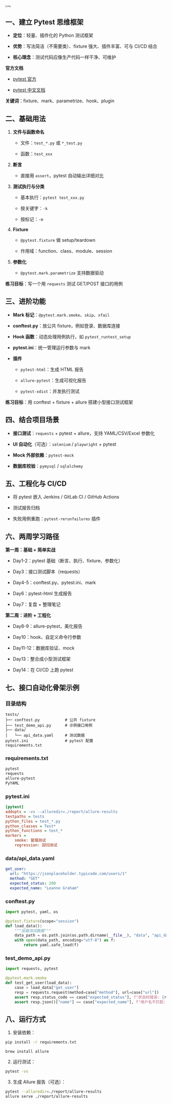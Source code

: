 <img src="https://cdn.jsdelivr.net/gh/01Petard/imageURL@main/img/202508151922147.png" alt="img" style="zoom:40%;" />

## 一、建立 Pytest 思维框架

- **定位**：轻量、插件化的 Python 测试框架
  
- **优势**：写法简洁（不需要类）、fixture 强大、插件丰富、可与 CI/CD 结合
  
- **核心理念**：测试代码应像生产代码一样干净、可维护
  

**官方文档**

- [pytest 官方](https://docs.pytest.org/en/stable)
  
- [pytest 中文文档](https://www.osgeo.cn/pytest/)
  

**关键词**：fixture、mark、parametrize、hook、plugin

## 二、基础用法

1. **文件与函数命名**
   
    - 文件：`test_*.py` 或 `*_test.py`
      
    - 函数：`test_xxx`
    
2. **断言**
   
    - 直接用 `assert`，pytest 自动输出详细对比
    
3. **测试执行与分类**
   
    - 基本执行：`pytest test_xxx.py`
      
    - 按关键字：`-k`
      
    - 按标记：`-m`
    
4. **Fixture**
   
    - `@pytest.fixture` 做 setup/teardown
      
    - 作用域：function、class、module、session
    
5. **参数化**
   
    - `@pytest.mark.parametrize` 支持数据驱动
      

**练习目标**：写一个用 `requests` 测试 GET/POST 接口的用例

## 三、进阶功能

- **Mark 标记**：`@pytest.mark.smoke`、`skip`、`xfail`
  
- **conftest.py**：放公共 fixture，例如登录、数据库连接
  
- **Hook 函数**：动态处理用例执行，如 `pytest_runtest_setup`
  
- **pytest.ini**：统一管理运行参数与 mark
  
- **插件**
  
    - `pytest-html`：生成 HTML 报告
      
    - `allure-pytest`：生成可视化报告
      
    - `pytest-xdist`：并发执行测试
      

**练习目标**：用 conftest + fixture + allure 搭建小型接口测试框架

## 四、结合项目场景

- **接口测试**：`requests` + pytest + allure，支持 YAML/CSV/Excel 参数化
  
- **UI 自动化**（可选）：`selenium` / `playwright` + pytest
  
- **Mock 外部依赖**：`pytest-mock`
  
- **数据库校验**：`pymysql` / `sqlalchemy`
  

## 五、工程化与 CI/CD

- 将 pytest 嵌入 Jenkins / GitLab CI / GitHub Actions
  
- 测试报告归档
  
- 失败用例重跑：`pytest-rerunfailures` 插件
  

## 六、两周学习路径

**第一周：基础 + 简单实战**

- Day1-2：pytest 基础（断言、执行、fixture、参数化）
  
- Day3：接口测试脚本（requests）
  
- Day4-5：conftest.py、pytest.ini、mark
  
- Day6：pytest-html 生成报告
  
- Day7：复盘 + 整理笔记
  

**第二周：进阶 + 工程化**

- Day8-9：allure-pytest，美化报告
  
- Day10：hook、自定义命令行参数
  
- Day11-12：数据库验证、mock
  
- Day13：整合成小型测试框架
  
- Day14：在 CI/CD 上跑 pytest
  

## 七、接口自动化骨架示例

### 目录结构

```
tests/
├── conftest.py           # 公共 fixture
├── test_demo_api.py      # 示例接口用例
├── data/
│   └── api_data.yaml     # 测试数据
pytest.ini                # pytest 配置
requirements.txt
```

### requirements.txt

```txt
pytest
requests
allure-pytest
PyYAML
```

### pytest.ini

```ini
[pytest]
addopts = -vs --alluredir=./report/allure-results
testpaths = tests
python_files = test_*.py
python_classes = Test*
python_functions = test_*
markers =
    smoke: 冒烟测试
    regression: 回归测试
```

### data/api_data.yaml

```yaml
get_user:
  url: "https://jsonplaceholder.typicode.com/users/1"
  method: "GET"
  expected_status: 200
  expected_name: "Leanne Graham"
```

### conftest.py

```python
import pytest, yaml, os

@pytest.fixture(scope="session")
def load_data():
    """加载测试数据"""
    data_path = os.path.join(os.path.dirname(__file__), "data", "api_data.yaml")
    with open(data_path, encoding="utf-8") as f:
        return yaml.safe_load(f)
```

### test_demo_api.py

```python
import requests, pytest

@pytest.mark.smoke
def test_get_user(load_data):
    case = load_data["get_user"]
    resp = requests.request(method=case["method"], url=case["url"])
    assert resp.status_code == case["expected_status"], f"状态码错误: {resp.status_code}"
    assert resp.json()["name"] == case["expected_name"], f"用户名不匹配: {resp.json()['name']}"
```

## 八、运行方式

1. 安装依赖：

```bash
pip install -r requirements.txt
```

```shell
brew install allure
```

2. 运行测试：

```bash
pytest -vs
```

3. 生成 Allure 报告（可选）：

```bash
pytest --alluredir=./report/allure-results
allure serve ./report/allure-results
```


